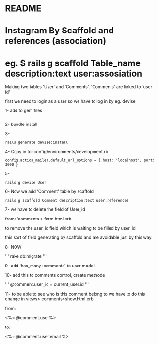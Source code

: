 # README
# Instagram By Scaffold and references (association)
# eg. $ rails g scaffold Table_name description:text user:assosiation

Making two tables 'User' and 'Comments'.
'Comments' are linked to 'user id'

first we need to login as a user so we have to log in by eg. devise

1- add to gem files

```gem 'devise'
```

2- bundle install

3-
```
rails generate devise:install
```

4- Copy in to :config/environments/development.rb

```
config.action_mailer.default_url_options = { host: 'localhost', port: 3000 }
```
5-
```
rails g devise User
```
6- Now we add 'Comment' table by scaffold

```
rails g scaffold Comment description:text user:references
```
7- we have to delete the field of User_id

from: 'comments > form.html.erb

to remove the user_id field which is waiting to be filled by user_id

this sort of field generating by scaffold and are avoidable just by this way.

8- NOW

'''
rake db:migrate
'''

9- add 'has_many :comments' to user model

10- add this to comments control, create methode

'''
@comment.user_id = current_user.id
'''

11- to be able to see who is this comment belong to we have to do this change in views> comments>show.html.erb

from:

<%= @comment.user%>

to:

<%= @comment.user.email %>
